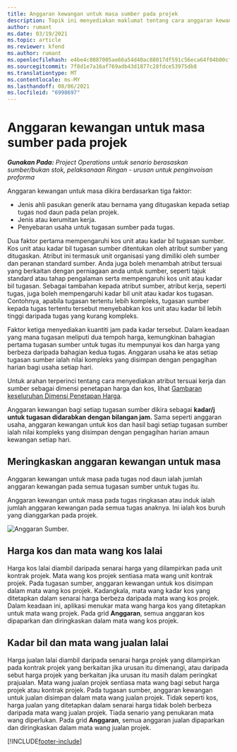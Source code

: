 ```yaml
---
title: Anggaran kewangan untuk masa sumber pada projek
description: Topik ini menyediakan maklumat tentang cara anggaran kewangan untuk masa dikira.
author: rumant
ms.date: 03/19/2021
ms.topic: article
ms.reviewer: kfend
ms.author: rumant
ms.openlocfilehash: e4be4c8087005ae66a54d40ac88017df591c56eca64f04b00cf34b0e5a8a09ce
ms.sourcegitcommit: 7f8d1e7a16af769adb43d1877c28fdce53975db8
ms.translationtype: MT
ms.contentlocale: ms-MY
ms.lasthandoff: 08/06/2021
ms.locfileid: "6998697"
---
```

# <a name="financial-estimates-for-resource-time-on-projects"></a>Anggaran kewangan untuk masa sumber pada projek

_**Gunakan Pada:** Project Operations untuk senario berasaskan sumber/bukan stok, pelaksanaan Ringan - urusan untuk penginvoisan proforma_

Anggaran kewangan untuk masa dikira berdasarkan tiga faktor: 

- Jenis ahli pasukan generik atau bernama yang ditugaskan kepada setiap tugas nod daun pada pelan projek. 
- Jenis atau kerumitan kerja.
- Penyebaran usaha untuk tugasan sumber pada tugas. 

Dua faktor pertama mempengaruhi kos unit atau kadar bil tugasan sumber. Kos unit atau kadar bil tugasan sumber ditentukan oleh atribut sumber yang ditugaskan. Atribut ini termasuk unit organisasi yang dimiliki oleh sumber dan peranan standard sumber. Anda juga boleh menambah atribut tersuai yang berkaitan dengan perniagaan anda untuk sumber, seperti tajuk standard atau tahap pengalaman serta mempengaruhi kos unit atau kadar bil tugasan.
Sebagai tambahan kepada atribut sumber, atribut kerja, seperti tugas, juga boleh mempengaruhi kadar bil unit atau kadar kos tugasan. Contohnya, apabila tugasan tertentu lebih kompleks, tugasan sumber kepada tugas tertentu tersebut menyebabkan kos unit atau kadar bil lebih tinggi daripada tugas yang kurang kompleks.   

Faktor ketiga menyediakan kuantiti jam pada kadar tersebut. Dalam keadaan yang mana tugasan meliputi dua tempoh harga, kemungkinan bahagian pertama tugasan sumber untuk tugas itu mempunyai kos dan harga yang berbeza daripada bahagian kedua tugas. Anggaran usaha ke atas setiap tugasan sumber ialah nilai kompleks yang disimpan dengan pengagihan harian bagi usaha setiap hari.

Untuk arahan terperinci tentang cara menyediakan atribut tersuai kerja dan sumber sebagai dimensi penetapan harga dan kos, lihat [Gambaran keseluruhan Dimensi Penetapan Harga](../pricing-costing/pricing-dimensions-overview.md).

Anggaran kewangan bagi setiap tugasan sumber dikira sebagai **kadar/j untuk tugasan didarabkan dengan bilangan jam.**  Sama seperti anggaran usaha, anggaran kewangan untuk kos dan hasil bagi setiap tugasan sumber ialah nilai kompleks yang disimpan dengan pengagihan harian amaun kewangan setiap hari. 

## <a name="summarizing-financial-estimates-for-time"></a>Meringkaskan anggaran kewangan untuk masa
Anggaran kewangan untuk masa pada tugas nod daun ialah jumlah anggaran kewangan pada semua tugasan sumber untuk tugas itu.

Anggaran kewangan untuk masa pada tugas ringkasan atau induk ialah jumlah anggaran kewangan pada semua tugas anaknya. Ini ialah kos buruh yang dianggarkan pada projek. 

![Anggaran Sumber.](./media/navigation12.png)

## <a name="default-cost-price-and-cost-currency"></a>Harga kos dan mata wang kos lalai

Harga kos lalai diambil daripada senarai harga yang dilampirkan pada unit kontrak projek. Mata wang kos projek sentiasa mata wang unit kontrak projek. Pada tugasan sumber, anggaran kewangan untuk kos disimpan dalam mata wang kos projek. Kadangkala, mata wang kadar kos yang ditetapkan dalam senarai harga berbeza daripada mata wang kos projek. Dalam keadaan ini, aplikasi menukar mata wang harga kos yang ditetapkan untuk mata wang projek. Pada grid **Anggaran**, semua anggaran kos dipaparkan dan diringkaskan dalam mata wang kos projek. 

## <a name="default-bill-rate-and-sales-currency"></a>Kadar bil dan mata wang jualan lalai

Harga jualan lalai diambil daripada senarai harga projek yang dilampirkan pada kontrak projek yang berkaitan jika urusan itu dimenangi, atau daripada sebut harga projek yang berkaitan jika urusan itu masih dalam peringkat prajualan. Mata wang jualan projek sentiasa mata wang bagi sebut harga projek atau kontrak projek. Pada tugasan sumber, anggaran kewangan untuk jualan disimpan dalam mata wang jualan projek. Tidak seperti kos, harga jualan yang ditetapkan dalam senarai harga tidak boleh berbeza daripada mata wang jualan projek. Tiada senario yang penukaran mata wang diperlukan. Pada grid **Anggaran**, semua anggaran jualan dipaparkan dan diringkaskan dalam mata wang jualan projek. 

[!INCLUDE[footer-include](../includes/footer-banner.md)]
